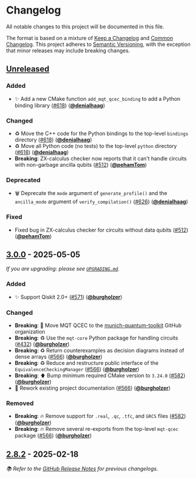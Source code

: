 <!-- Entries in each category are sorted by merge time, with the latest PRs appearing first. -->

# Changelog

All notable changes to this project will be documented in this file.

The format is based on a mixture of [Keep a Changelog] and [Common Changelog].
This project adheres to [Semantic Versioning], with the exception that minor releases may include breaking changes.

## [Unreleased]

### Added

- ✨ Add a new CMake function `add_mqt_qcec_binding` to add a Python binding library ([#618]) ([**@denialhaag**])

### Changed

- ♻️ Move the C++ code for the Python bindings to the top-level `bindings` directory ([#618]) ([**@denialhaag**])
- ♻️ Move all Python code (no tests) to the top-level `python` directory ([#618]) ([**@denialhaag**])
- **Breaking**: ZX-calculus checker now reports that it can't handle circuits with non-garbage ancilla qubits ([#512]) ([**@pehamTom**])

### Deprecated

- 🗑️ Deprecate the `mode` argument of `generate_profile()` and the `ancilla_mode` argument of `verify_compilation()` ([#626]) ([**@denialhaag**])

### Fixed

- Fixed bug in ZX-calculus checker for circuits without data qubits ([#512]) ([**@pehamTom**])

## [3.0.0] - 2025-05-05

_If you are upgrading: please see [`UPGRADING.md`](UPGRADING.md#300)._

### Added

- ✨ Support Qiskit 2.0+ ([#571]) ([**@burgholzer**])

### Changed

- **Breaking**: 🚚 Move MQT QCEC to the [munich-quantum-toolkit] GitHub organization
- **Breaking**: ♻️ Use the `mqt-core` Python package for handling circuits ([#432]) ([**@burgholzer**])
- **Breaking**: ♻️ Return counterexamples as decision diagrams instead of dense arrays ([#566]) ([**@burgholzer**])
- **Breaking**: ♻️ Reduce and restructure public interface of the `EquivalenceCheckingManager` ([#566]) ([**@burgholzer**])
- **Breaking**: ⬆️ Bump minimum required CMake version to `3.24.0` ([#582]) ([**@burgholzer**])
- 📝 Rework existing project documentation ([#566]) ([**@burgholzer**])

### Removed

- **Breaking**: 🔥 Remove support for `.real`, `.qc`, `.tfc`, and `GRCS` files ([#582]) ([**@burgholzer**])
- **Breaking**: 🔥 Remove several re-exports from the top-level `mqt-qcec` package ([#566]) ([**@burgholzer**])

## [2.8.2] - 2025-02-18

_📚 Refer to the [GitHub Release Notes] for previous changelogs._

<!-- Version links -->

[unreleased]: https://github.com/munich-quantum-toolkit/qcec/compare/v3.0.0...HEAD
[3.0.0]: https://github.com/munich-quantum-toolkit/qcec/compare/v2.8.2...v3.0.0
[2.8.2]: https://github.com/munich-quantum-toolkit/qcec/releases/tag/v2.8.2

<!-- PR links -->

[#626]: https://github.com/munich-quantum-toolkit/qcec/pulls/626
[#618]: https://github.com/munich-quantum-toolkit/qcec/pull/618
[#582]: https://github.com/munich-quantum-toolkit/qcec/pulls/582
[#571]: https://github.com/munich-quantum-toolkit/qcec/pulls/571
[#566]: https://github.com/munich-quantum-toolkit/qcec/pulls/566
[#512]: https://github.com/munich-quantum-toolkit/qcec/pulls/512
[#432]: https://github.com/munich-quantum-toolkit/qcec/pulls/432

<!-- Contributor -->

[**@burgholzer**]: https://github.com/burgholzer
[**@pehamTom**]: https://github.com/pehamTom
[**@denialhaag**]: https://github.com/denialhaag

<!-- General links -->

[Keep a Changelog]: https://keepachangelog.com/en/1.1.0/
[Common Changelog]: https://common-changelog.org
[Semantic Versioning]: https://semver.org/spec/v2.0.0.html
[GitHub Release Notes]: https://github.com/munich-quantum-toolkit/qcec/releases
[munich-quantum-toolkit]: https://github.com/munich-quantum-toolkit

